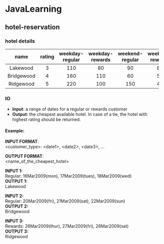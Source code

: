 # JavaLearning

## hotel-reservation

### hotel details

|      name     |  rating  |  weekday-regular  |  weekday-rewards  |  weekend-regular  |  weekend-rewards  |
|:-------------:|:--------:|:-----------------:|:-----------------:|:-----------------:|:-----------------:|
|   Lakewood    |     3    |        110        |         80        |         90        |         80        |
|   Bridgewood  |     4    |        160        |        110        |         60        |         50        |
|   Ridgewood   |     5    |        220        |        100        |        150        |         40        |


### IO
- **Input**: a range of dates for a regular or rewards customer
- **Output**: the cheapest available hotel. In case of a tie, the hotel with highest rating should be returned.

#### Example:

**INPUT FORMAT**:  
<customer_type>: \<date1>, \<date2>, \<date3>, ...  

**OUTPUT FORMAT**:  
<name_of_the_cheapest_hotel>


**INPUT 1:**  
Regular: 16Mar2009(mon), 17Mar2009(tues), 18Mar2009(wed)  
**OUTPUT 1:**  
Lakewood

**INPUT 2:**  
Regular: 20Mar2009(fri), 21Mar2009(sat), 22Mar2009(sun)  
**OUTPUT 2:**  
Bridgewood

**INPUT 3:**  
Rewards: 26Mar2009(thur), 27Mar2009(fri), 28Mar2009(sat)   
**OUTPUT 3:**  
Ridgewood
